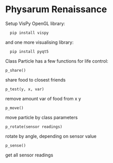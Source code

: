 # Physarum Renaissance
Setup VisPy OpenGL library:
```
  pip install vispy
```
and one more visualising library:
```
  pip install pyqt5
```



Class Particle has a few functions for life control:
```
p_share()
```
  share food to closest friends
```
p_test(y, x, var)
```
  remove amount var of food from x y
```
p_move()
```
  move particle by class parameters
```
p_rotate(sensor readings)
```
rotate by angle, depending on sensor value
```
p_sense()
```
get all sensor readings
